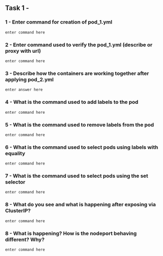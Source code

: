 ## Task 1 - 

### 1 - Enter command for creation of pod_1.yml

```
enter command here
```

### 2 - Enter command used to verify the pod_1.yml (describe or proxy with url)

```
enter command here
```

### 3 - Describe how the containers are working together after applying pod_2.yml

```
enter answer here
```

### 4 - What is the command used to add labels to the pod

```
enter command here
```


### 5 - What is the command used to remove labels from the pod

```
enter command here
```

### 6 - What is the command used to select pods using labels with equality

```
enter command here
```

### 7 - What is the command used to select pods using the set selector

```
enter command here
```


### 8 - What do you see and what is happening after exposing via ClusterIP?

```
enter command here
```

### 8 - What is happening? How is the nodeport behaving different? Why?

```
enter command here
```